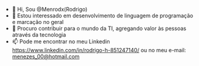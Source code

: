 - 👋 Hi, Sou @Menrodx(Rodrigo)
- 👀 Estou interessado em desenvolvimento de linguagem de programação e marcação no geral
- 💞️ Procuro contribuir para o mundo da TI, agregando valor às pessoas através da tecnologia
- 📫 Pode me encontrar no meu Linkedin https://www.linkedin.com/in/rodrigo-h-851247140/ ou no meu e-mail: menezes_00@hotmail.com

<!---
Menrodx/Menrodx is a ✨ special ✨ repository because its `README.md` (this file) appears on your GitHub profile.
You can click the Preview link to take a look at your changes.
--->
